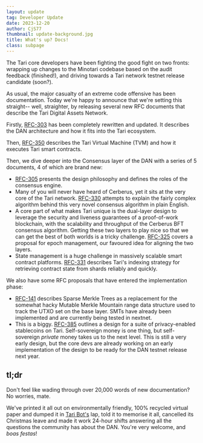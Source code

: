 ```yaml
---
layout: update
tag: Developer Update
date: 2023-12-20
author: CjS77
thumbnail: update-background.jpg
title: What's up? Docs!
class: subpage
---
```


The Tari core developers have been fighting the good fight on two fronts: wrapping up changes to the Minotari
codebase based on the audit feedback (finished!), and driving towards a Tari network testnet release candidate (soon?).

As usual, the major casualty of an extreme code offensive has been documentation. Today we're happy to announce that
we're setting this straight-- well, straighter, by releasing several new RFC documents that describe the Tari Digital
Assets Network.

Firstly, [RFC-303](https://rfc.tari.com/RFC-0303_DanOverview.html) has been completely rewritten and updated. It
describes the DAN architecture and how it fits into the Tari ecosystem.

Then, [RFC-350](https://rfc.tari.com/RFC-0350_TariVM.html) describes the Tari Virtual Machine (TVM) and how it
executes Tari smart contracts.

Then, we dive deeper into the Consensus layer of the DAN with a series of 5 documents, 4 of which are brand new:

- [RFC-305](https://rfc.tari.com/RFC-0305_Consensus.html) presents the design philosophy and defines the roles of the
  consensus engine.
- Many of you will never have heard of Cerberus, yet it sits at the very core of the Tari network.
  [RFC-330](https://rfc.tari.com/RFC-0330_Cerberus.html) attempts to explain the fairly complex algorithm
  behind this very novel consensus algorithm in plain English.
- A core part of what makes Tari unique is the dual-layer design to leverage the security and liveness guarantees of
  a proof-of-work blockchain, with the scalability and throughput of the Cerberus BFT consensus algorithm. Getting
  these two layers to play nice so that we can get the best of both worlds is a tricky challenge.
  [RFC-325](https://rfc.tari.com/RFC-0325_DanTimeManagement.html) covers a proposal for epoch management, our
  favoured idea for aligning the two layers.
- State management is a huge challenge in massively scalable smart contract platforms.
  [RFC-331](https://rfc.tari.com/RFC-0331_Indexers.html) describes Tari's indexing strategy for retrieving contract
  state from shards reliably and quickly.

We also have some RFC proposals that have entered the implementation phase:

- [RFC-141](https://rfc.tari.com/RFC-0141_Sparse_Merkle_Trees.html) describes Sparse Merkle Trees as a replacement
  for the somewhat hacky Mutable Merkle Mountain range data structure used to track the UTXO set on the base layer.
  SMTs have already been implemented and are currently being tested in nextnet.
- This is a biggy. [RFC-385](https://rfc.tari.com/RFC-0385_StableCoins.html) outlines a design for a
  suite of privacy-enabled stablecoins on Tari. Self-sovereign money is one thing, but self-sovereign _private_
  money takes us to the next level. This is still a very early design, but the core devs are already working on an
  early implementation of the design to be ready for the DAN testnet release next year.

## tl;dr

Don't feel like wading through over 20,000 words of new documentation? No worries, mate.

We've printed it all out on environmentally friendly, 100% recycled virtual paper and dumped it in
[Tari Bot's](https://rfc.tari.com) lap, told it to memorise it all, cancelled its Christmas leave and made
it work 24-hour shifts answering all the questions the community has about the DAN. You're very welcome, and _boas
festas_!
